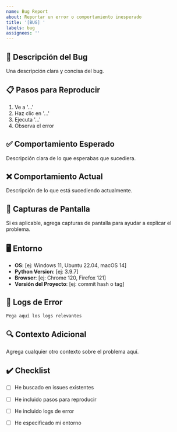 ```yaml
---
name: Bug Report
about: Reportar un error o comportamiento inesperado
title: '[BUG] '
labels: bug
assignees: ''
---
```


## 🐛 Descripción del Bug

Una descripción clara y concisa del bug.

## 📋 Pasos para Reproducir

1. Ve a '...'
2. Haz clic en '...'
3. Ejecuta '...'
4. Observa el error

## ✅ Comportamiento Esperado

Descripción clara de lo que esperabas que sucediera.

## ❌ Comportamiento Actual

Descripción de lo que está sucediendo actualmente.

## 📸 Capturas de Pantalla

Si es aplicable, agrega capturas de pantalla para ayudar a explicar el problema.

## 🖥️ Entorno

- **OS**: [ej: Windows 11, Ubuntu 22.04, macOS 14]
- **Python Version**: [ej: 3.9.7]
- **Browser**: [ej: Chrome 120, Firefox 121]
- **Versión del Proyecto**: [ej: commit hash o tag]

## 📝 Logs de Error

```
Pega aquí los logs relevantes
```

## 🔍 Contexto Adicional

Agrega cualquier otro contexto sobre el problema aquí.

## ✔️ Checklist

- [ ] He buscado en issues existentes
- [ ] He incluido pasos para reproducir
- [ ] He incluido logs de error
- [ ] He especificado mi entorno

